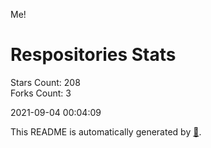 Me!

# Respositories Stats
Stars Count: 208  
Forks Count: 3

2021-09-04 00:04:09  

This README is automatically generated by [🐰](https://github.com/rnitta/rnitta).
